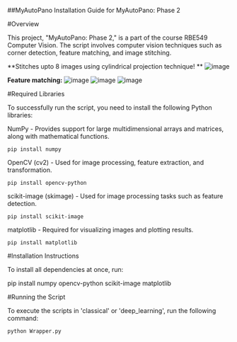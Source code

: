 ##MyAutoPano
Installation Guide for MyAutoPano: Phase 2

#Overview

This project, "MyAutoPano: Phase 2," is a part of the course RBE549 Computer Vision. The script involves computer vision techniques such as corner detection, feature matching, and image stitching.

**Stitches upto 8 images using cylindrical projection technique!
**
![image](https://github.com/user-attachments/assets/d28fb46c-3540-43ac-be15-8eaa5edaef9e)

**Feature matching:**
![image](https://github.com/user-attachments/assets/d1b1c086-84dc-4a65-b401-414b5b0b3a5c)
![image](https://github.com/user-attachments/assets/0d434f6d-b70f-46b3-bdef-628cb1118a7c)
![image](https://github.com/user-attachments/assets/2cb0a347-5037-4140-aeb3-7b37484c6897)


#Required Libraries

To successfully run the script, you need to install the following Python libraries:

NumPy - Provides support for large multidimensional arrays and matrices, along with mathematical functions.

```pip install numpy```

OpenCV (cv2) - Used for image processing, feature extraction, and transformation.

```pip install opencv-python```

scikit-image (skimage) - Used for image processing tasks such as feature detection.

```pip install scikit-image```

matplotlib - Required for visualizing images and plotting results.

```pip install matplotlib```

#Installation Instructions

To install all dependencies at once, run:

pip install numpy opencv-python scikit-image matplotlib

#Running the Script

To execute the scripts in 'classical' or 'deep_learning', run the following command:

```python Wrapper.py```
